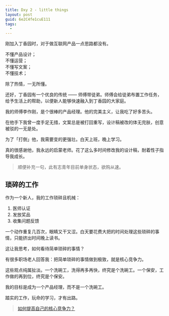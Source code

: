 ```yaml
---
title: Dxy 2 - little things
layout: post
guid: 6e2C4fe1cuE111
tags:
  - 
---
```


刚加入丁香园时，对于做互联网产品一点思路都没有。

不懂产品设计；  
不懂运营；  
不懂写文案；  
不懂技术；  

除了热情，一无所懂。

还好，丁香园有一个优良的传统 —— 师傅带徒弟。师傅会给徒弟布置工作任务，给予生活上的帮助，以便新人能够快速融入到丁香园的大家庭。

我的师傅李作刚，是个很棒的产品经理。他的完美主义，让我吃了好多苦头。

在他手下我曾一度手足无措，文案总是被打回重写，设计稿被改的体无完肤，创意被驳的一无是处。

为了「打倒」他，我需要变的更强壮。白天上班，晚上学习。

真的很感谢他，我永远的启蒙老师。花了这么多时间修改我的设计稿，耐着性子指导我成长。

> 顺便补充一句，此有志青年目前单身状态，欲购从速。


## 琐碎的工作

作为一个新人，我的工作琐碎且机械：

1. 医师认证
2. 发放奖品
3. 收集问题反馈

一个动作重复几百次，眼睛又干又涩。白天要花费大把的时间处理这些琐碎的事情，只能挤出时间晚上读书。

这让我思考，如何看待简单琐碎的事情？
 
有很多职场老人回答我：把简单琐碎的事情做到极致，就是核心竞争力。

这些观点纯属扯淡。一个洗碗工，洗得再多再快，终究是个洗碗工。一个保安，工作做的再到位，终究是个保安。

我的目标是成为一个产品经理，而不是一个洗碗工。

踏实的工作，玩命的学习，才有出路。


> [如何提高自己的核心竞争力？](http://mednoter.com/personal-growth.html)


